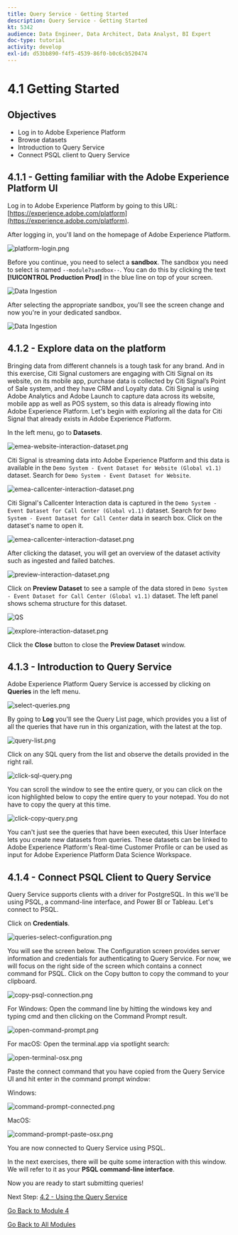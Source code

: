```yaml
---
title: Query Service - Getting Started
description: Query Service - Getting Started
kt: 5342
audience: Data Engineer, Data Architect, Data Analyst, BI Expert
doc-type: tutorial
activity: develop
exl-id: d53bb890-f4f5-4539-86f0-b0c6cb520474
---
```

# 4.1 Getting Started

## Objectives

- Log in to Adobe Experience Platform
- Browse datasets
- Introduction to Query Service
- Connect PSQL client to Query Service

## 4.1.1 - Getting familiar with the Adobe Experience Platform UI

Log in to Adobe Experience Platform by going to this URL: [https://experience.adobe.com/platform](https://experience.adobe.com/platform).

After logging in, you'll land on the homepage of Adobe Experience Platform.

![platform-login.png](./images/home.png)

Before you continue, you need to select a **sandbox**. The sandbox you need to select is named ``--module7sandbox--``. You can do this by clicking the text **[!UICONTROL Production Prod]** in the blue line on top of your screen.

![Data Ingestion](./images/sb1.png)

After selecting the appropriate sandbox, you'll see the screen change and now you're in your dedicated sandbox.

![Data Ingestion](./images/sb2.png)


## 4.1.2 - Explore data on the platform

Bringing data from different channels is a tough task for any brand. And in this exercise, Citi Signal customers are engaging with Citi Signal on its website, on its mobile app, purchase data is collected by Citi Signal’s Point of Sale system, and they have CRM and Loyalty data. Citi Signal is using Adobe Analytics and Adobe Launch to capture data across its website, mobile app as well as POS system, so this data is already flowing into Adobe Experience Platform. Let's begin with exploring all the data for Citi Signal that already exists in Adobe Experience Platform.

In the left menu, go to **Datasets**.

![emea-website-interaction-dataset.png](./images/emea-website-interaction-dataset.png)

Citi Signal is streaming data into Adobe Experience Platform and this data is available in the `Demo System - Event Dataset for Website (Global v1.1)` dataset. Search for `Demo System - Event Dataset for Website`.

![emea-callcenter-interaction-dataset.png](./images/emea-website-interaction-dataset1.png)

Citi Signal's Callcenter Interaction data is captured in the `Demo System - Event Dataset for Call Center (Global v1.1)` dataset. Search for `Demo System - Event Dataset for Call Center` data in search box. Click on the dataset's name to open it.

![emea-callcenter-interaction-dataset.png](./images/emea-callcenter-interaction-dataset.png)

After clicking the dataset, you will get an overview of the dataset activity such as ingested and failed batches.

![preview-interaction-dataset.png](./images/preview-interaction-dataset.png)

Click on **Preview Dataset** to see a sample of the data stored in `Demo System - Event Dataset for Call Center (Global v1.1)` dataset. The left panel shows schema structure for this dataset.

![QS](./images/previewds.png)

![explore-interaction-dataset.png](./images/explore-interaction-dataset.png)

Click the **Close** button to close the **Preview Dataset** window.

## 4.1.3 - Introduction to Query Service

Adobe Experience Platform Query Service is accessed by clicking on **Queries** in the left menu.

![select-queries.png](./images/select-queries.png)

By going to **Log** you'll see the Query List page, which provides you a list of all the queries that have run in this organization, with the latest at the top.

![query-list.png](./images/query-list.png)

Click on any SQL query from the list and observe the details provided in the right rail.

![click-sql-query.png](./images/click-sql-query.png)

You can scroll the window to see the entire query, or you can click on the icon highlighted below to copy the entire query to your notepad. You do not have to copy the query at this time.

![click-copy-query.png](./images/click-copy-query.png)

You can't just see the queries that have been executed, this User Interface lets you create new datasets from queries. These datasets can be linked to Adobe Experience Platform's Real-time Customer Profile or can be used as input for Adobe Experience Platform Data Science Workspace.

## 4.1.4 - Connect PSQL Client to Query Service

Query Service supports clients with a driver for PostgreSQL. In this we'll be using PSQL, a command-line interface, and Power BI or Tableau. Let's connect to PSQL.

Click on **Credentials**.

![queries-select-configuration.png](./images/queries-select-configuration.png)

You will see the screen below. The Configuration screen provides server information and credentials for authenticating to Query Service. For now, we will focus on the right side of the screen which contains a connect command for PSQL. Click on the Copy button to copy the command to your clipboard.

![copy-psql-connection.png](./images/copy-psql-connection.png)

For Windows: Open the command line by hitting the windows key and typing cmd  and then clicking on the Command Prompt result.

![open-command-prompt.png](./images/open-command-prompt.png)

For macOS: Open the terminal.app via spotlight search:

![open-terminal-osx.png](./images/open-terminal-osx.png)

Paste the connect command that you have copied from the Query Service UI and hit enter in the command prompt window:

Windows:

![command-prompt-connected.png](./images/command-prompt-connected.png)

MacOS:

![command-prompt-paste-osx.png](./images/command-prompt-paste-osx.png)

You are now connected to Query Service using PSQL.

In the next exercises, there will be quite some interaction with this window. We will refer to it as your **PSQL command-line interface**.

Now you are ready to start submitting queries!

Next Step: [4.2 - Using the Query Service](./ex2.md)

[Go Back to Module 4](./query-service.md)

[Go Back to All Modules](../../overview.md)
